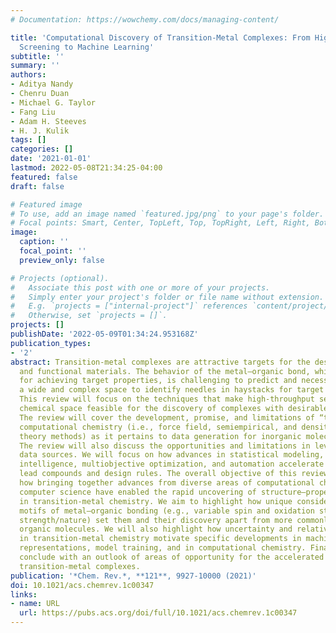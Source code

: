 ```yaml
---
# Documentation: https://wowchemy.com/docs/managing-content/

title: 'Computational Discovery of Transition-Metal Complexes: From High-throughput
  Screening to Machine Learning'
subtitle: ''
summary: ''
authors:
- Aditya Nandy
- Chenru Duan
- Michael G. Taylor
- Fang Liu
- Adam H. Steeves
- H. J. Kulik
tags: []
categories: []
date: '2021-01-01'
lastmod: 2022-05-08T21:34:25-04:00
featured: false
draft: false

# Featured image
# To use, add an image named `featured.jpg/png` to your page's folder.
# Focal points: Smart, Center, TopLeft, Top, TopRight, Left, Right, BottomLeft, Bottom, BottomRight.
image:
  caption: ''
  focal_point: ''
  preview_only: false

# Projects (optional).
#   Associate this post with one or more of your projects.
#   Simply enter your project's folder or file name without extension.
#   E.g. `projects = ["internal-project"]` references `content/project/deep-learning/index.md`.
#   Otherwise, set `projects = []`.
projects: []
publishDate: '2022-05-09T01:34:24.953168Z'
publication_types:
- '2'
abstract: Transition-metal complexes are attractive targets for the design of catalysts
  and functional materials. The behavior of the metal–organic bond, while very tunable
  for achieving target properties, is challenging to predict and necessitates searching
  a wide and complex space to identify needles in haystacks for target applications.
  This review will focus on the techniques that make high-throughput search of transition-metal
  chemical space feasible for the discovery of complexes with desirable properties.
  The review will cover the development, promise, and limitations of “traditional”
  computational chemistry (i.e., force field, semiempirical, and density functional
  theory methods) as it pertains to data generation for inorganic molecular discovery.
  The review will also discuss the opportunities and limitations in leveraging experimental
  data sources. We will focus on how advances in statistical modeling, artificial
  intelligence, multiobjective optimization, and automation accelerate discovery of
  lead compounds and design rules. The overall objective of this review is to showcase
  how bringing together advances from diverse areas of computational chemistry and
  computer science have enabled the rapid uncovering of structure–property relationships
  in transition-metal chemistry. We aim to highlight how unique considerations in
  motifs of metal–organic bonding (e.g., variable spin and oxidation state, and bonding
  strength/nature) set them and their discovery apart from more commonly considered
  organic molecules. We will also highlight how uncertainty and relative data scarcity
  in transition-metal chemistry motivate specific developments in machine learning
  representations, model training, and in computational chemistry. Finally, we will
  conclude with an outlook of areas of opportunity for the accelerated discovery of
  transition-metal complexes.
publication: '*Chem. Rev.*, **121**, 9927-10000 (2021)'
doi: 10.1021/acs.chemrev.1c00347
links:
- name: URL
  url: https://pubs.acs.org/doi/full/10.1021/acs.chemrev.1c00347
---
```

